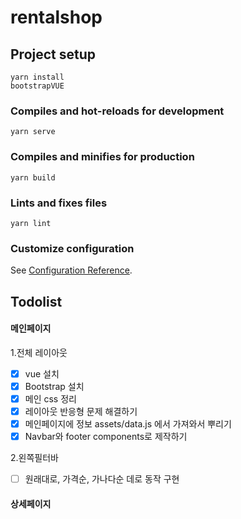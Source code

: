 # rentalshop

## Project setup
```
yarn install
bootstrapVUE
```

### Compiles and hot-reloads for development
```
yarn serve
```

### Compiles and minifies for production
```
yarn build
```

### Lints and fixes files
```
yarn lint
```

### Customize configuration
See [Configuration Reference](https://cli.vuejs.org/config/).

## Todolist

#### 메인페이지
1.전체 레이아웃
- [x] vue 설치
- [x] Bootstrap 설치
- [x] 메인 css 정리
- [x] 레이아웃 반응형 문제 해결하기
- [x] 메인페이지에 정보 assets/data.js 에서 가져와서 뿌리기
- [x] Navbar와 footer components로 제작하기

2.왼쪽필터바
- [ ] 원래대로, 가격순, 가나다순 데로 동작 구현

#### 상세페이지

